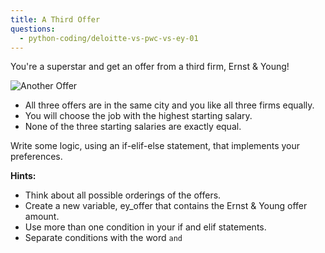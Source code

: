 ```yaml
---
title: A Third Offer
questions:
  - python-coding/deloitte-vs-pwc-vs-ey-01
---
```


You're a superstar and get an offer from a third firm, Ernst & Young!

![Another Offer](https://accy570-fa2020-course-site-assets.s3-us-west-2.amazonaws.com/images/deloitte-vs-pwc-vs-ey.jpg)

- All three offers are in the same city and you like all three firms equally.
- You will choose the job with the highest starting salary.
- None of the three starting salaries are exactly equal.

Write some logic, using an if-elif-else statement, that implements your preferences.

**Hints:**

- Think about all possible orderings of the offers.
- Create a new variable, ey_offer that contains the Ernst & Young offer amount.
- Use more than one condition in your if and elif statements.
- Separate conditions with the word `and`
